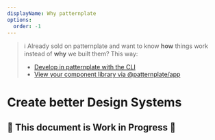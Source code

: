 ```yaml
---
displayName: Why patternplate
options:
  order: -1
---
```


> :information_source: Already sold on patternplate and want to know **how** things work instead of **why** we built them? This way: 
> * [Develop in patternplate with the CLI](./doc/docs/guides/getting-started?guides-enabled=true)
> * [View your component library via @patternplate/app](./doc/docs/guides/getting-started-app?guides-enabled=true)

# Create better Design Systems

## :construction: This document is Work in Progress :construction:

<!-- `patternplate` provides a suite of tools for product development that unlock new levels of collaboration for your team.

## Design and code in harmony

* Source of truth for every aspect of your product: 
* Document components locally
* Explain principles globally
* Together: Describe all aspects of your design system and intent, even:
* Enhance your docs with living examples
* Brings together:
  * Abstract and tangible
  * Docs and code
  * Principles and examples
  * Design and execution


## Bridge the gap with a shared toolchain

* Provides both CLI (Automation) and App (Productivitiy)
* Let everyone work in their preferred way

## Be and stay free 

* Pick your own poison: Supports anythings that produces web technologies
* 100% Open Source

## Build on an industrial-grade foundation

* Used at SinnerSchrader for projects with dozens of team members
and millions of users
* In active development (Link to roadmap) -->
